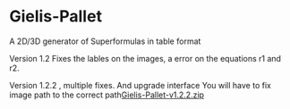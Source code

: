 # Gielis-Pallet
A 2D/3D generator of Superformulas in table format

Version 1.2 Fixes the lables on the images, a error on the equations r1 and r2.

Version 1.2.2 , multiple fixes. And upgrade interface
You will have to fix image path to the correct 
path[Gielis-Pallet-v1.2.2.zip](https://github.com/joaocqmiranda/Gielis-Pallet/files/10099167/Gielis-Pallet-v1.2.2.zip)
